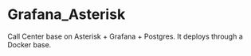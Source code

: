 # Grafana_Asterisk
Call Center base on Asterisk + Grafana + Postgres. It deploys through a Docker base.
